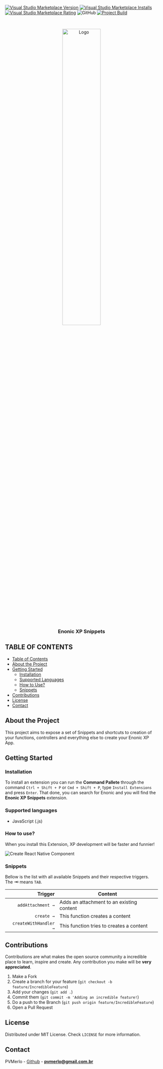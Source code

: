 <!--
*** Obrigado por estar vendo o nosso README. Se você tiver alguma sugestão
*** que possa melhorá-lo ainda mais dê um fork no repositório e crie uma Pull
*** Request ou abra uma Issue com a tag "sugestão".
*** Obrigado novamente! Agora vamos rodar esse projeto incrível :D
-->

[![Visual Studio Marketplace Version](https://img.shields.io/visual-studio-marketplace/v/pvmerlo.xp-snippets.svg?label=Visual%20Studio%20Marketplace)](https://marketplace.visualstudio.com/items?itemName=pvmerlo.xp-snippets)
[![Visual Studio Marketplace Installs](https://img.shields.io/visual-studio-marketplace/i/pvmerlo.xp-snippets.svg)](https://marketplace.visualstudio.com/items?itemName=pvmerlo.xp-snippets)
[![Visual Studio Marketplace Rating](https://img.shields.io/visual-studio-marketplace/r/pvmerlo.xp-snippets.svg)](https://marketplace.visualstudio.com/items?itemName=pvmerlo.xp-snippets)
![GitHub](https://img.shields.io/github/license/pvmerlo/xp-snippets.svg)
[![Project Build](https://api.travis-ci.org/pvmerlo/xp-snippets.svg?branch=master)](https://marketplace.visualstudio.com/items?itemName=pvmerlo.xp-snippets)

<!-- PROJECT LOGO -->
<br />
<p align="center">
  <a href="https://enonic.com">
    <img width="50%" src="https://upload.wikimedia.org/wikipedia/commons/4/4b/Enonic-xp-logo.png" alt="Logo">
  </a>

  <h3 align="center">Enonic XP Snippets</h3>
</p>

<!-- TABLE OF CONTENTS -->

## TABLE OF CONTENTS

- [Table of Contents](#content-table)
- [About the Project](#about-the-project)
- [Getting Started](#getting-started)
  - [Installation](#installation)
  - [Supported Languages](#supported-languages)
  - [How to Use?](#how-to-use)
  - [Snippets](#snippets)
- [Contributions](#contribution)
- [License](#license)
- [Contact](#contact)

<!-- ABOUT THE PROJECT -->

## About the Project

This project aims to expose a set of Snippets and shortcuts to creation of your functions, controllers and everything else to create your Enonic XP App.

## Getting Started

### Installation

To install an extension you can run the **Command Pallete** through the command `Ctrl + Shift + P` or `Cmd + Shift + P`, type `Install Extensions` and press `Enter`. That done, you can search for Enonic and you will find the **Enonic XP Snippets** extension.

### Supported languages

- JavaScript (.js)

### How to use?

When you install this Extension, XP development will be faster and funnier!

![Create React Native Component](https://raw.githubusercontent.com/pvmerlo/xp-snippets/master/images/component.gif)

### Snippets

Bellow is the list with all available Snippets and their respective triggers. The **⇥** means `TAB`.

|               Trigger | Content                                   |
| --------------------: | ----------------------------------------- |
|     `addAttachment →` | Adds an attachment to an existing content |
|            `create →` | This function creates a content           |
| `createWithHandler →` | This function tries to creates a content  |

<!-- CONTRIBUTING -->

## Contributions

Contributions are what makes the open source community a incredible place to learn, inspire and create.
Any contribution you make will be **very appreciated**.

1. Make a Fork
2. Create a branch for your feature (`git checkout -b feature/IncredibleFeature`)
3. Add your changes (`git add .`)
4. Commit them (`git commit -m 'Adding an incredible feature!`)
5. Do a push to the Branch (`git push origin feature/IncredibleFeature`)
6. Open a Pull Request

<!-- LICENSE -->

## License

Distributed under MIT License. Check `LICENSE` for more information.

<!-- CONTACT -->

## Contact

PVMerlo - [Github](https://github.com/pvmerlo) - **pvmerlo@gmail.com.br**
